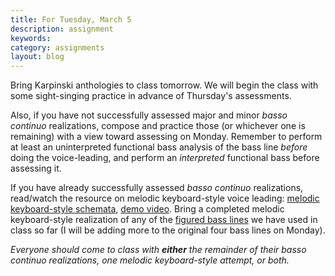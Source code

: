 ```yaml
---
title: For Tuesday, March 5
description: assignment
keywords: 
category: assignments
layout: blog
---
```


Bring Karpinski anthologies to class tomorrow. We will begin the class with some sight-singing practice in advance of Thursday's assessments.

Also, if you have not successfully assessed major and minor *basso continuo* realizations, compose and practice those (or whichever one is remaining) with a view toward assessing on Monday. Remember to perform at least an uninterpreted functional bass analysis of the bass line *before* doing the voice-leading, and perform an *interpreted* functional bass before assessing it.

If you have already successfully assessed *basso continuo* realizations, read/watch the resource on melodic keyboard-style voice leading: [melodic keyboard-style schemata][schemata], [demo video][vid]. Bring a completed melodic keyboard-style realization of any of the [figured bass lines][bass] we have used in class so far (I will be adding more to the original four bass lines on Monday).

*Everyone should come to class with **either** the remainder of their basso continuo realizations, one melodic keyboard-style attempt, or both.*

[syntax]: http://kshaffer.github.com/musicianshipResources/harmonicSyntax.html
[func]: http://kshaffer.github.com/musicianshipResources/harmonicFunctions.html
[cad]: http://kshaffer.github.com/musicianshipResources/cadenceTypes.html
[RN]: http://kshaffer.github.com/musicianshipResources/RNfromFB.html
[LC]: http://www.learningcatalytics.com
[triads]: http://kshaffer.github.com/musicianshipResources/triads.html
[schemata]: http://kshaffer.github.com/musicianshipResources/KBVLschemata.html
[vid]: http://kshaffer.github.com/musicianshipResources/melodicKB.html
[bass]: /musi199/media/basslines.pdf